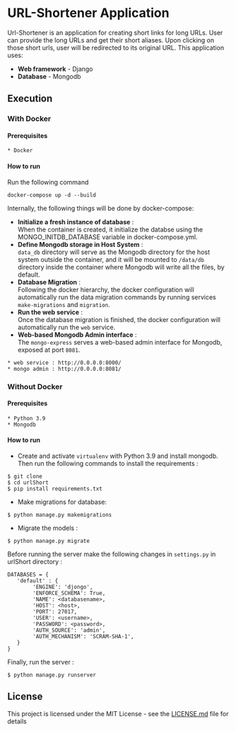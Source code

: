 # URL-Shortener Application

Url-Shortener is an application for creating short links for long URLs. User can provide the long URLs and get their short aliases. Upon clicking on those short urls, user will be redirected to its original URL. This application uses:
* **Web framework** - Django
* **Database** - Mongodb

## Execution

### With Docker
#### Prerequisites

```
* Docker
```

#### How to run
Run the following command
```
docker-compose up -d --build
```

Internally, the following things will be done by docker-compose:
* **Initialize a fresh instance of database** : \
When the container is created, it initialize the databse using the MONGO_INITDB_DATABASE variable in docker-compose.yml.
* **Define Mongodb storage in Host System** : \
`data_db` directory will serve as the Mongodb directory for the host system outside the container, and it will be mounted to `/data/db` directory inside the container where Mongodb will write all the files, by default.
* **Database Migration** : \
Following the docker hierarchy, the docker configuration will automatically run the data migration commands by running services `make-migrations` and `migration`.
* **Run the web service** : \
Once the database migration is finished, the docker configuration will automatically run the `web` service.
* **Web-based Mongodb Admin interface** : \
The `mongo-express` serves a web-based admin interface for Mongodb, exposed at port `8081`.

```
* web service : http://0.0.0.0:8000/
* mongo admin : http://0.0.0.0:8081/
```

### Without Docker
#### Prerequisites

```
* Python 3.9
* Mongodb
```

#### How to run
* Create and activate `virtualenv` with Python 3.9 and install mongodb. Then run the following commands to install the requirements :
```
$ git clone
$ cd urlShort
$ pip install requirements.txt
```
* Make migrations for database:
```
$ python manage.py makemigrations
```
* Migrate the models :
```
$ python manage.py migrate
```

Before running the server make the following changes in `settings.py` in urlShort directory : 
```
DATABASES = {
   'default' : {
        'ENGINE': 'djongo',
        'ENFORCE_SCHEMA': True,
        'NAME': <databasename>,
        'HOST': <host>,
        'PORT': 27017,
        'USER': <username>,
        'PASSWORD': <password>,
        'AUTH_SOURCE': 'admin',
        'AUTH_MECHANISM': 'SCRAM-SHA-1',
   }
}
```
Finally, run the server :
```
$ python manage.py runserver
```

## License
This project is licensed under the MIT License - see the [LICENSE.md](LICENSE.md) file for details

